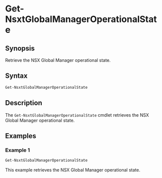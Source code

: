 # Get-NsxtGlobalManagerOperationalState

## Synopsis

Retrieve the NSX Global Manager operational state.

## Syntax

```powershell
Get-NsxtGlobalManagerOperationalState
```

## Description

The `Get-NsxtGlobalManagerOperationalState` cmdlet retrieves the NSX Global Manager operational state.

## Examples

### Example 1

```powershell
Get-NsxtGlobalManagerOperationalState
```

This example retrieves the NSX Global Manager operational state.
